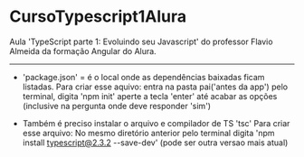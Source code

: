 # CursoTypescript1Alura
Aula 'TypeScript parte 1: Evoluindo seu Javascript' do professor Flavio Almeida da  formação Angular do Alura.

------------------------------------------------------------------------------------------

- 'package.json' = é o local onde as dependências baixadas ficam listadas. 
Para criar esse aquivo: 
entra na pasta pai('antes da app') pelo terminal,
digita 'npm init'
aperte a tecla 'enter' até acabar as opções (inclusive na pergunta onde deve responder 'sim')

- Também é preciso instalar o arquivo e compilador de TS 'tsc'
Para criar esse arquivo:
No mesmo diretório anterior pelo terminal digita 'npm install typescript@2.3.2 --save-dev' (pode ser outra versao mais atual)


